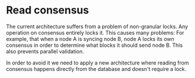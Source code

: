 # Read consensus

The current architecture suffers from a problem of non-granular locks. Any operation on consensus entirely locks it.
This causes many problems: For example, that when a node A is syncing node B, node A locks its own consensus in order to
determine what blocks it should send node B. This also prevents parallel validation.

In order to avoid it we need to apply a new architecture where reading from consensus happens directly from the database
and doesn't require a lock.